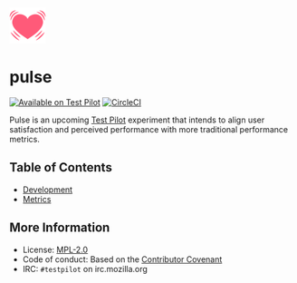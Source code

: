 ![Pulse icon](src/icons/pulse-64.png)

# pulse
[![Available on Test Pilot](https://img.shields.io/badge/available_on-Test_Pilot-0996F8.svg)](https://testpilot.firefox.com/experiments/pulse)
[![CircleCI](https://img.shields.io/circleci/project/github/RedSparr0w/node-csgo-parser.svg)](https://circleci.com/gh/mozilla/pulse)

Pulse is an upcoming [Test Pilot](https://testpilot.firefox.com) experiment that intends to align user satisfaction and perceived performance with more traditional performance metrics.


## Table of Contents

- [Development](docs/development.md)
- [Metrics](docs/metrics.md)


## More Information

- License: [MPL-2.0](LICENSE)
- Code of conduct: Based on the [Contributor Covenant](code_of_conduct.md)
- IRC: `#testpilot` on irc.mozilla.org
